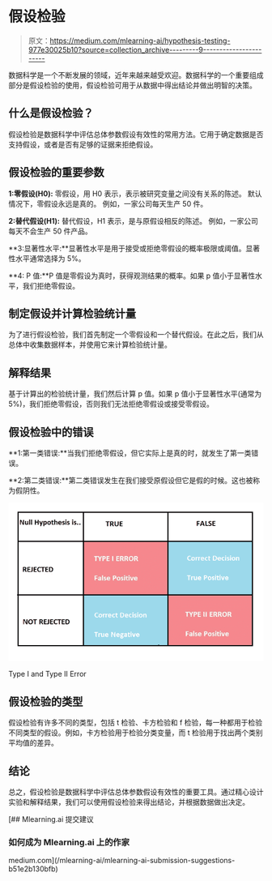 # 假设检验

> 原文：<https://medium.com/mlearning-ai/hypothesis-testing-977e30025b10?source=collection_archive---------9----------------------->

数据科学是一个不断发展的领域，近年来越来越受欢迎。数据科学的一个重要组成部分是假设检验的使用，假设检验可用于从数据中得出结论并做出明智的决策。

## 什么是假设检验？

假设检验是数据科学中评估总体参数假设有效性的常用方法。它用于确定数据是否支持假设，或者是否有足够的证据来拒绝假设。

## 假设检验的重要参数

**1:零假设(H0):** 零假设，用 H0 表示，表示被研究变量之间没有关系的陈述。
默认情况下，零假设永远是真的。
例如，一家公司每天生产 50 件。

**2:替代假设(H1):** 替代假设，H1 表示，是与原假设相反的陈述。
例如，一家公司每天不会生产 50 件产品。

**3:显著性水平:**显著性水平是用于接受或拒绝零假设的概率极限或阈值。显著性水平通常选择为 5%。

**4: P 值:**P 值是零假设为真时，获得观测结果的概率。如果 p 值小于显著性水平，我们拒绝零假设。

## 制定假设并计算检验统计量

为了进行假设检验，我们首先制定一个零假设和一个替代假设。在此之后，我们从总体中收集数据样本，并使用它来计算检验统计量。

## 解释结果

基于计算出的检验统计量，我们然后计算 p 值。如果 p 值小于显著性水平(通常为 5%)，我们拒绝零假设，否则我们无法拒绝零假设或接受零假设。

## 假设检验中的错误

**1:第一类错误:**当我们拒绝零假设，但它实际上是真的时，就发生了第一类错误。

**2:第二类错误:**第二类错误发生在我们接受原假设但它是假的时候。这也被称为假阴性。

![](img/f6e3831ac96d6bf1783a7b2f3269fbdd.png)

Type I and Type II Error

## 假设检验的类型

假设检验有许多不同的类型，包括 t 检验、卡方检验和 f 检验，每一种都用于检验不同类型的假设。例如，卡方检验用于检验分类变量，而 t 检验用于找出两个类别平均值的差异。

## 结论

总之，假设检验是数据科学中评估总体参数假设有效性的重要工具。通过精心设计实验和解释结果，我们可以使用假设检验来得出结论，并根据数据做出决定。

[](/mlearning-ai/mlearning-ai-submission-suggestions-b51e2b130bfb) [## Mlearning.ai 提交建议

### 如何成为 Mlearning.ai 上的作家

medium.com](/mlearning-ai/mlearning-ai-submission-suggestions-b51e2b130bfb)